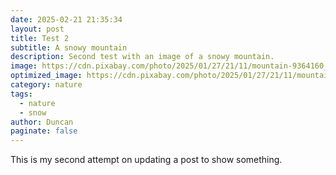 ```yaml
---
date: 2025-02-21 21:35:34
layout: post
title: Test 2
subtitle: A snowy mountain
description: Second test with an image of a snowy mountain.
image: https://cdn.pixabay.com/photo/2025/01/27/21/11/mountain-9364160_640.jpg
optimized_image: https://cdn.pixabay.com/photo/2025/01/27/21/11/mountain-9364160_960_720.jpg
category: nature
tags:
  - nature
  - snow
author: Duncan
paginate: false
---
```


This is my second attempt on updating a post to show something.
